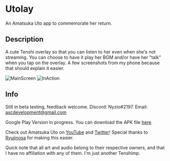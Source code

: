# Utolay
 An Amatsuka Uto app to commemorate her return.
 
 ## Description
 
 A cute Tenshi overlay so that you can listen to her even when she's not streaming.
 You can choose to have it play her BGM and/or have her "talk" when you tap on the overlay.
 A few screenshots from my phone because that should explain it easier.
 
 ![MainScreen]()
 ![InAction]()
 
 
 ## Info
 Still in beta testing, feedback welcome.
 Discord: Nyzio#2197.
 Email: axcdevelopment@gmail.com
 
 Google Play Version in progress.
 You can download the APK file [here](https://github.com/alandaboi/Utolay/blob/main/app/release/Utolay.apk?raw=true).
 
 Check out Amatsuka Uto on [YouTube](https://www.youtube.com/c/%E5%A4%A9%E4%BD%BF%E3%81%86%E3%81%A8AmatsukaUto) and [Twitter](https://twitter.com/amatsukauto)!
 Special thanks to [Ryujinosa](https://www.youtube.com/channel/UCZQusTUyDKZTEhILHkKsvMw) for making this easier.
 
 Quick note that all art and audio belong to their respective owners, and that I have no affiliation with any of them. I'm just another Tenshimp.
 
 
